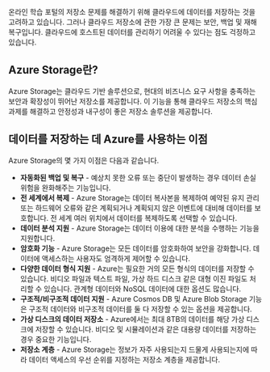 온라인 학습 포털의 저장소 문제를 해결하기 위해 클라우드에 데이터를 저장하는 것을 고려하고 있습니다. 그러나 클라우드 저장소에 관한 가장 큰 문제는 보안, 백업 및 재해 복구입니다. 클라우드에 호스트된 데이터를 관리하기 어려울 수 있다는 점도 걱정하고 있습니다.

## <a name="what-is-azure-storage"></a>Azure Storage란?

Azure Storage는 클라우드 기반 솔루션으로, 현대의 비즈니스 요구 사항을 충족하는 보안과 확장성이 뛰어난 저장소를 제공합니다. 이 기능을 통해 클라우드 저장소의 핵심 과제를 해결하고 안정성과 내구성이 좋은 저장소 솔루션을 제공합니다.

## <a name="benefits-of-using-azure-to-store-data"></a>데이터를 저장하는 데 Azure를 사용하는 이점

Azure Storage의 몇 가지 이점은 다음과 같습니다.

- **자동화된 백업 및 복구** - 예상치 못한 오류 또는 중단이 발생하는 경우 데이터 손실 위험을 완화해주는 기능입니다.
- **전 세계에서 복제** - Azure Storage는 데이터 복사본을 복제하여 예약된 유지 관리 또는 하드웨어 오류와 같은 계획되거나 계획되지 않은 이벤트에 대비해 데이터를 보호합니다. 전 세계 여러 위치에서 데이터를 복제하도록 선택할 수 있습니다.
- **데이터 분석 지원** - Azure Storage는 데이터 이용에 대한 분석을 수행하는 기능을 지원합니다.
- **암호화 기능** - Azure Storage는 모든 데이터를 암호화하여 보안을 강화합니다. 데이터에 액세스하는 사용자도 엄격하게 제어할 수 있습니다.
- **다양한 데이터 형식 지원** - Azure는 필요한 거의 모든 형식의 데이터를 저장할 수 있습니다. 비디오 파일과 텍스트 파일, 가상 하드 디스크 같은 대형 이진 파일도 처리할 수 있습니다. 관계형 데이터와 NoSQL 데이터에 대한 옵션도 많습니다.
- **구조적/비구조적 데이터 지원** - Azure Cosmos DB 및 Azure Blob Storage 기능은 구조적 데이터와 비구조적 데이터를 둘 다 저장할 수 있는 옵션을 제공합니다.
- **가상 디스크의 데이터 저장소** - Azure에서는 최대 8TB의 데이터를 해당 가상 디스크에 저장할 수 있습니다. 비디오 및 시뮬레이션과 같은 대용량 데이터를 저장하는 경우 중요한 기능입니다.
- **저장소 계층** - Azure Storage는 정보가 자주 사용되는지 드물게 사용되는지에 따라 데이터 액세스의 우선 순위를 지정하는 저장소 계층을 제공합니다.
